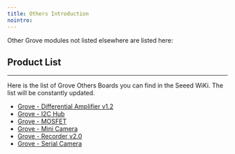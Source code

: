 ```yaml
---
title: Others Introduction
nointro:
---
```


Other Grove modules not listed elsewhere are listed here:

## Product  List
---

Here is the list of Grove Others Boards you can find in the Seeed WiKi. The list will be constantly updated.

- [Grove - Differential Amplifier v1.2](/Grove-Differential_Amplifier_v1.2/)
- [Grove - I2C Hub](/Grove-I2C_Hub/)
- [Grove - MOSFET](/Grove-MOSFET/)
- [Grove - Mini Camera](/Grove-Mini_Camera/)
- [Grove - Recorder v2.0](/Grove-Recorder_v2.0/)
- [Grove - Serial Camera](/Grove-Serial_Camera/)

